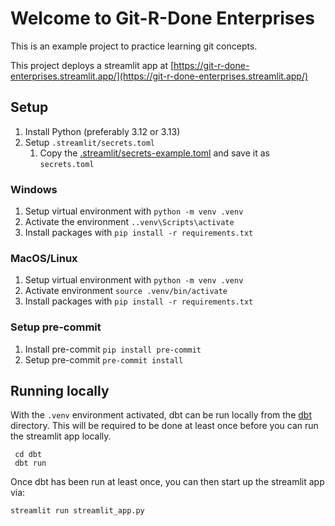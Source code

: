 # Welcome to Git-R-Done Enterprises

This is an example project to practice learning git concepts.

This project deploys a streamlit app at [https://git-r-done-enterprises.streamlit.app/](https://git-r-done-enterprises.streamlit.app/)

## Setup

1. Install Python (preferably 3.12 or 3.13)
2. Setup `.streamlit/secrets.toml`
   1. Copy the [.streamlit/secrets-example.toml](.streamlit/secrets-example.toml) and save it as `secrets.toml`

### Windows

1. Setup virtual environment with `python -m venv .venv`
2. Activate the environment `..venv\Scripts\activate`
3. Install packages with `pip install -r requirements.txt`

### MacOS/Linux

1. Setup virtual environment with `python -m venv .venv`
2. Activate environment `source .venv/bin/activate`
3. Install packages with `pip install -r requirements.txt`

### Setup pre-commit

1. Install pre-commit `pip install pre-commit`
2. Setup pre-commit `pre-commit install`

## Running locally

With the `.venv` environment activated, dbt can be run locally from the [dbt](dbt/) directory. This will be required to be done at least once before you can run the streamlit app locally.

     cd dbt
     dbt run

Once dbt has been run at least once, you can then start up the streamlit app via:

    streamlit run streamlit_app.py
